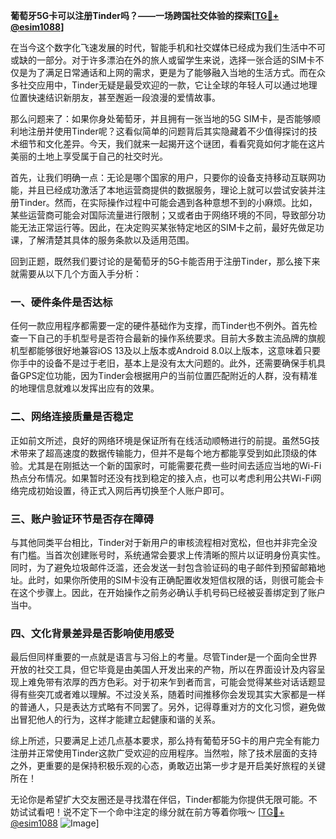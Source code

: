 **葡萄牙5G卡可以注册Tinder吗？——一场跨国社交体验的探索[[TG💪+ @esim1088](https://t.me/s/esim1088)]**

在当今这个数字化飞速发展的时代，智能手机和社交媒体已经成为我们生活中不可或缺的一部分。对于许多漂泊在外的旅人或留学生来说，选择一张合适的SIM卡不仅是为了满足日常通话和上网的需求，更是为了能够融入当地的生活方式。而在众多社交应用中，Tinder无疑是最受欢迎的一款，它让全球的年轻人可以通过地理位置快速结识新朋友，甚至邂逅一段浪漫的爱情故事。

那么问题来了：如果你身处葡萄牙，并且拥有一张当地的5G SIM卡，是否能够顺利地注册并使用Tinder呢？这看似简单的问题背后其实隐藏着不少值得探讨的技术细节和文化差异。今天，我们就来一起揭开这个谜团，看看究竟如何才能在这片美丽的土地上享受属于自己的社交时光。

首先，让我们明确一点：无论是哪个国家的用户，只要你的设备支持移动互联网功能，并且已经成功激活了本地运营商提供的数据服务，理论上就可以尝试安装并注册Tinder。然而，在实际操作过程中可能会遇到各种意想不到的小麻烦。比如，某些运营商可能会对国际流量进行限制；又或者由于网络环境的不同，导致部分功能无法正常运行等。因此，在决定购买某张特定地区的SIM卡之前，最好先做足功课，了解清楚其具体的服务条款以及适用范围。

回到正题，既然我们要讨论的是葡萄牙的5G卡能否用于注册Tinder，那么接下来就需要从以下几个方面入手分析：

### 一、硬件条件是否达标

任何一款应用程序都需要一定的硬件基础作为支撑，而Tinder也不例外。首先检查一下自己的手机型号是否符合最新的操作系统要求。目前大多数主流品牌的旗舰机型都能够很好地兼容iOS 13及以上版本或Android 8.0以上版本，这意味着只要你手中的设备不是过于老旧，基本上是没有太大问题的。此外，还需要确保手机具备GPS定位功能，因为Tinder会根据用户的当前位置匹配附近的人群，没有精准的地理信息就难以发挥出应有的效果。

### 二、网络连接质量是否稳定

正如前文所述，良好的网络环境是保证所有在线活动顺畅进行的前提。虽然5G技术带来了超高速度的数据传输能力，但并不是每个地方都能享受到如此顶级的体验。尤其是在刚抵达一个新的国家时，可能需要花费一些时间去适应当地的Wi-Fi热点分布情况。如果暂时还没有找到稳定的接入点，也可以考虑利用公共Wi-Fi网络完成初始设置，待正式入网后再切换至个人账户即可。

### 三、账户验证环节是否存在障碍

与其他同类平台相比，Tinder对于新用户的审核流程相对宽松，但也并非完全没有门槛。当首次创建账号时，系统通常会要求上传清晰的照片以证明身份真实性。同时，为了避免垃圾邮件泛滥，还会发送一封包含验证码的电子邮件到预留邮箱地址。此时，如果你所使用的SIM卡没有正确配置收发短信权限的话，则很可能会卡在这个步骤上。因此，在开始操作之前务必确认手机号码已经被妥善绑定到了账户当中。

### 四、文化背景差异是否影响使用感受

最后但同样重要的一点就是语言与习俗上的考量。尽管Tinder是一个面向全世界开放的社交工具，但它毕竟是由美国人开发出来的产物，所以在界面设计及内容呈现上难免带有浓厚的西方色彩。对于初来乍到者而言，可能会觉得某些对话话题显得有些突兀或者难以理解。不过没关系，随着时间推移你会发现其实大家都是一样的普通人，只是表达方式略有不同罢了。另外，记得尊重对方的文化习惯，避免做出冒犯他人的行为，这样才能建立起健康和谐的关系。

综上所述，只要满足上述几点基本要求，那么持有葡萄牙5G卡的用户完全有能力注册并正常使用Tinder这款广受欢迎的应用程序。当然啦，除了技术层面的支持之外，更重要的是保持积极乐观的心态，勇敢迈出第一步才是开启美好旅程的关键所在！

无论你是希望扩大交友圈还是寻找潜在伴侣，Tinder都能为你提供无限可能。不妨试试看吧！说不定下一个命中注定的缘分就在前方等着你哦～ [[TG💪+ @esim1088](https://t.me/s/esim1088) ![Image](https://i.postimg.cc/4NQfJmqS/Snipaste-2025-05-13-00-14-12.png)]